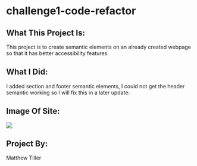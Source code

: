 # challenge1-code-refactor

## What This Project Is:

This project is to create semantic elements on an already created webpage so that it has better accessibility features.

## What I Did:

I added section and footer semantic elements, I could not get the header semantic working so I will fix this in a later update:

## Image Of Site:

<img src="./assets/images/site-pic.png" />

## Project By:

Matthew Tiller